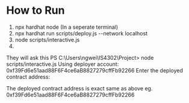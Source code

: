 # How to Run

1. npx hardhat node (In a seperate terminal)
2. npx hardhat run scripts/deploy.js --network localhost
3. node scripts/interactive.js
4. 
They will ask this
PS C:\Users\ngwei\IS4302\Project> node scripts/interactive.js
Using deployer account: 0xf39Fd6e51aad88F6F4ce6aB8827279cffFb92266
Enter the deployed contract address: 

The deployed contract address is exact same as above
eg. 0xf39Fd6e51aad88F6F4ce6aB8827279cffFb92266
